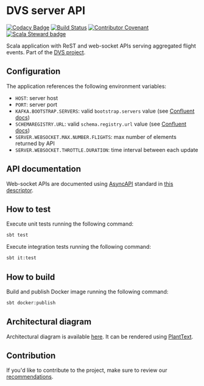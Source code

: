 # DVS server API

[![Codacy Badge](https://api.codacy.com/project/badge/Grade/1f3d8810f9a4499abb489517c5a6875c)](https://app.codacy.com/gh/bitrockteam/kafka-dvs-api?utm_source=github.com&utm_medium=referral&utm_content=bitrockteam/kafka-dvs-api&utm_campaign=Badge_Grade_Dashboard)
[![Build Status](https://iproject-jenkins.reactive-labs.io/buildStatus/icon?job=kafka-dvs-api%2Fmaster)](https://iproject-jenkins.reactive-labs.io/job/kafka-dvs-api/job/master/)
[![Contributor Covenant](https://img.shields.io/badge/Contributor%20Covenant-v2.0%20adopted-ff69b4.svg)](CODE_OF_CONDUCT.md)
[![Scala Steward badge](https://img.shields.io/badge/Scala_Steward-helping-blue.svg?style=flat&logo=data:image/png;base64,iVBORw0KGgoAAAANSUhEUgAAAA4AAAAQCAMAAAARSr4IAAAAVFBMVEUAAACHjojlOy5NWlrKzcYRKjGFjIbp293YycuLa3pYY2LSqql4f3pCUFTgSjNodYRmcXUsPD/NTTbjRS+2jomhgnzNc223cGvZS0HaSD0XLjbaSjElhIr+AAAAAXRSTlMAQObYZgAAAHlJREFUCNdNyosOwyAIhWHAQS1Vt7a77/3fcxxdmv0xwmckutAR1nkm4ggbyEcg/wWmlGLDAA3oL50xi6fk5ffZ3E2E3QfZDCcCN2YtbEWZt+Drc6u6rlqv7Uk0LdKqqr5rk2UCRXOk0vmQKGfc94nOJyQjouF9H/wCc9gECEYfONoAAAAASUVORK5CYII=)](https://scala-steward.org)

Scala application with ReST and web-socket APIs serving aggregated flight events. Part of the [DVS project](https://github.com/search?q=topic%3Advs+org%3Abitrockteam&type=Repositories).

## Configuration

The application references the following environment variables:

- `HOST`: server host
- `PORT`: server port
- `KAFKA.BOOTSTRAP.SERVERS`: valid `bootstrap.servers` value (see [Confluent docs](https://docs.confluent.io/current/clients/consumer.html#configuration))
- `SCHEMAREGISTRY.URL`: valid `schema.registry.url` value (see [Confluent docs](https://docs.confluent.io/current/schema-registry/docs/schema_registry_tutorial.html#java-consumers))
- `SERVER.WEBSOCKET.MAX.NUMBER.FLIGHTS`: max number of elements returned by API
- `SERVER.WEBSOCKET.THROTTLE.DURATION`: time interval between each update

## API documentation

Web-socket APIs are documented using [AsyncAPI](https://www.asyncapi.com) standard in [this descriptor](src/main/resources/asyncapi.yaml).

## How to test

Execute unit tests running the following command:

```sh
sbt test
```

Execute integration tests running the following command:

```sh
sbt it:test
```

## How to build

Build and publish Docker image running the following command:

```sh
sbt docker:publish
```

## Architectural diagram

Architectural diagram is available [here](docs/diagram.puml). It can be rendered using [PlantText](https://www.planttext.com).

## Contribution

If you'd like to contribute to the project, make sure to review our [recommendations](CONTRIBUTING.md).
